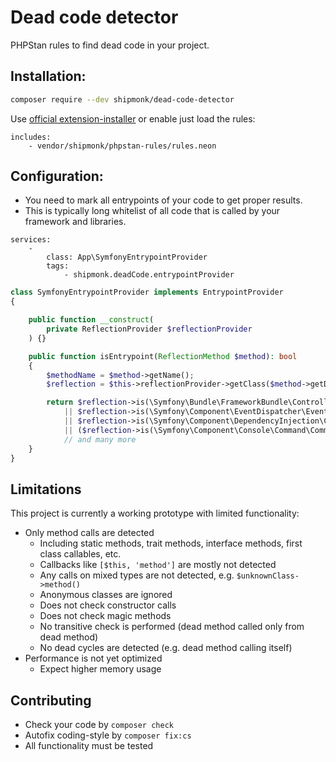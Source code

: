 # Dead code detector

PHPStan rules to find dead code in your project.

## Installation:

```sh
composer require --dev shipmonk/dead-code-detector
```

Use [official extension-installer](https://phpstan.org/user-guide/extension-library#installing-extensions) or enable just load the rules:

```neon
includes:
    - vendor/shipmonk/phpstan-rules/rules.neon
```


## Configuration:
- You need to mark all entrypoints of your code to get proper results.
- This is typically long whitelist of all code that is called by your framework and libraries.

```neon
services:
    -
        class: App\SymfonyEntrypointProvider
        tags:
            - shipmonk.deadCode.entrypointProvider
```
```php
class SymfonyEntrypointProvider implements EntrypointProvider
{

    public function __construct(
        private ReflectionProvider $reflectionProvider
    ) {}

    public function isEntrypoint(ReflectionMethod $method): bool
    {
        $methodName = $method->getName();
        $reflection = $this->reflectionProvider->getClass($method->getDeclaringClass()->getName());

        return $reflection->is(\Symfony\Bundle\FrameworkBundle\Controller\AbstractController::class)
            || $reflection->is(\Symfony\Component\EventDispatcher\EventSubscriberInterface::class)
            || $reflection->is(\Symfony\Component\DependencyInjection\Compiler\CompilerPassInterface::class)
            || ($reflection->is(\Symfony\Component\Console\Command\Command::class) && in_array($methodName, ['execute', 'initialize', ...], true)
            // and many more
    }
}
```

## Limitations
This project is currently a working prototype with limited functionality:

- Only method calls are detected
  - Including static methods, trait methods, interface methods, first class callables, etc.
  - Callbacks like `[$this, 'method']` are mostly not detected
  - Any calls on mixed types are not detected, e.g. `$unknownClass->method()`
  - Anonymous classes are ignored
  - Does not check constructor calls
  - Does not check magic methods
  - No transitive check is performed (dead method called only from dead method)
  - No dead cycles are detected (e.g. dead method calling itself)
- Performance is not yet optimized
  - Expect higher memory usage

## Contributing
- Check your code by `composer check`
- Autofix coding-style by `composer fix:cs`
- All functionality must be tested
